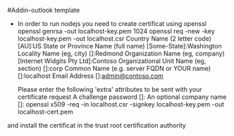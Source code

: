 #Addin-outlook template

* In order to run nodejs you need to create certificat using openssl
openssl genrsa -out localhost-key.pem 1024 
openssl req -new -key localhost-key.pem -out localhost.csr
  Country Name (2 letter code) [AU]:US
  State or Province Name (full name) [Some-State]:Washington
  Locality Name (eg, city) []:Redmond
  Organization Name (eg, company) [Internet Widgits Pty Ltd]:Contoso
  Organizational Unit Name (eg, section) []:corp
  Common Name (e.g. server FQDN or YOUR name) []:localhost
  Email Address []:admin@contoso.com

  Please enter the following 'extra' attributes
  to be sent with your certificate request
  A challenge password []:
  An optional company name []:
openssl x509 -req -in localhost.csr -signkey localhost-key.pem -out localhost-cert.pem

and install the certificat in the trust root certification authority
